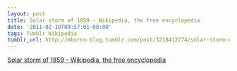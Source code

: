 ```yaml
---
layout: post
title: Solar storm of 1859 - Wikipedia, the free encyclopedia
date: '2011-02-10T09:57:01-08:00'
tags: Tumblr Wikipedia
tumblr_url: http://mburns-blog.tumblr.com/post/3218412274/solar-storm-of-1859-wikipedia-the-free
---
```


<a href="http://en.wikipedia.org/wiki/Solar_storm_of_1859">Solar storm of 1859 - Wikipedia, the free encyclopedia</a>

